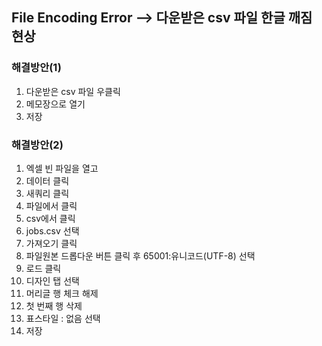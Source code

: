 
## File Encoding Error --> 다운받은 csv 파일 한글 깨짐 현상

### 해결방안(1)
1. 다운받은 csv 파일 우클릭 
2. 메모장으로 열기
3. 저장

### 해결방안(2)
1. 엑셀 빈 파일을 열고 
2. 데이터 클릭
3. 새쿼리 클릭 
4. 파일에서 클릭 
5. csv에서 클릭 
6. jobs.csv 선택
7. 가져오기 클릭
8. 파일원본 드롭다운 버튼 클릭 후 65001:유니코드(UTF-8) 선택 
9. 로드 클릭
10. 디자인 탭 선택
11. 머리글 행 체크 해제
12. 첫 번째 행 삭제 
13. 표스타일 : 없음 선택
14. 저장

